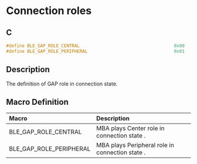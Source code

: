 # Connection roles

## C

```c
#define BLE_GAP_ROLE_CENTRAL                                    0x00
#define BLE_GAP_ROLE_PERIPHERAL                                 0x01
```

## Description

The definition of GAP role in connection state.

## Macro Definition

|Macro|Description|
|:---|:---|
|BLE_GAP_ROLE_CENTRAL|MBA plays Center role in connection state .|
|BLE_GAP_ROLE_PERIPHERAL|MBA plays Peripheral role in connection state .|
